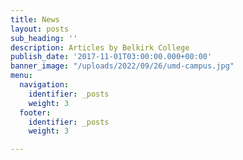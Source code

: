 ```yaml
---
title: News
layout: posts
sub_heading: ''
description: Articles by Belkirk College
publish_date: '2017-11-01T03:00:00.000+00:00'
banner_image: "/uploads/2022/09/26/umd-campus.jpg"
menu:
  navigation:
    identifier: _posts
    weight: 3
  footer:
    identifier: _posts
    weight: 3

---
```

